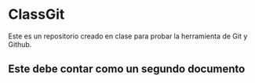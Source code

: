 # ClassGit
Este es un repositorio creado en clase para probar la herramienta de Git y Github.

## Este debe contar como un segundo documento